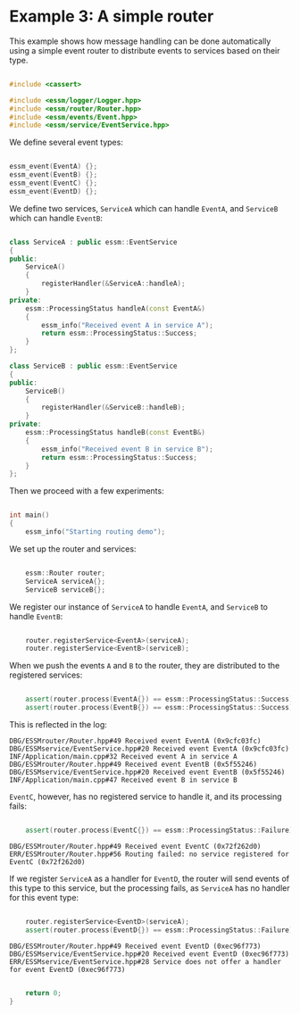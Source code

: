 # Example 3: A simple router

This example shows how message handling can be done automatically using a simple event router
to distribute events to services based on their type.

```c++

#include <cassert>

#include <essm/logger/Logger.hpp>
#include <essm/router/Router.hpp>
#include <essm/events/Event.hpp>
#include <essm/service/EventService.hpp>

```

We define several event types:

```c++

essm_event(EventA) {};
essm_event(EventB) {};
essm_event(EventC) {};
essm_event(EventD) {};

```

We define two services, `ServiceA` which can handle `EventA`, and `ServiceB` which can handle `EventB`:

```c++

class ServiceA : public essm::EventService
{
public:
    ServiceA()
    {
        registerHandler(&ServiceA::handleA);
    }
private:
    essm::ProcessingStatus handleA(const EventA&)
    {
        essm_info("Received event A in service A");
        return essm::ProcessingStatus::Success;
    }
};

class ServiceB : public essm::EventService
{
public:
    ServiceB()
    {
        registerHandler(&ServiceB::handleB);
    }
private:
    essm::ProcessingStatus handleB(const EventB&)
    {
        essm_info("Received event B in service B");
        return essm::ProcessingStatus::Success;
    }
};

```

Then we proceed with a few experiments:

```c++

int main()
{
    essm_info("Starting routing demo");

```

We set up the router and services:

```c++

    essm::Router router;
    ServiceA serviceA{};
    ServiceB serviceB{};

```

We register our instance of `ServiceA` to handle `EventA`, and `ServiceB` to handle `EventB`:

```c++

    router.registerService<EventA>(serviceA);
    router.registerService<EventB>(serviceB);

```

When we push the events `A` and `B` to the router, they are distributed to the registered services:

```c++

    assert(router.process(EventA{}) == essm::ProcessingStatus::Success);
    assert(router.process(EventB{}) == essm::ProcessingStatus::Success);

```

This is reflected in the log:

```
DBG/ESSMrouter/Router.hpp#49 Received event EventA (0x9cfc03fc)
DBG/ESSMservice/EventService.hpp#20 Received event EventA (0x9cfc03fc)
INF/Application/main.cpp#32 Received event A in service A
DBG/ESSMrouter/Router.hpp#49 Received event EventB (0x5f55246)
DBG/ESSMservice/EventService.hpp#20 Received event EventB (0x5f55246)
INF/Application/main.cpp#47 Received event B in service B
```

`EventC`, however, has no registered service to handle it, and its processing fails:

```c++

    assert(router.process(EventC{}) == essm::ProcessingStatus::Failure);

```

```
DBG/ESSMrouter/Router.hpp#49 Received event EventC (0x72f262d0)
ERR/ESSMrouter/Router.hpp#56 Routing failed: no service registered for EventC (0x72f262d0)
```

If we register `ServiceA` as a handler for `EventD`, the router will send events of this type to this
service, but the processing fails, as `ServiceA` has no handler for this event type:

```c++

    router.registerService<EventD>(serviceA);
    assert(router.process(EventD{}) == essm::ProcessingStatus::Failure);

```

```
DBG/ESSMrouter/Router.hpp#49 Received event EventD (0xec96f773)
DBG/ESSMservice/EventService.hpp#20 Received event EventD (0xec96f773)
ERR/ESSMservice/EventService.hpp#28 Service does not offer a handler for event EventD (0xec96f773)
```

```c++

    return 0;
}
```

